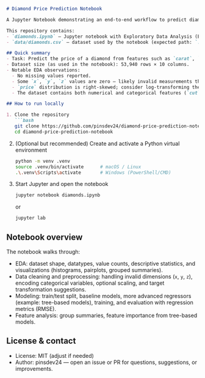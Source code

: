```markdown
# Diamond Price Prediction Notebook

A Jupyter Notebook demonstrating an end-to-end workflow to predict diamond prices using the classic "diamonds" dataset.

This repository contains:
- `diamonds.ipynb` — Jupyter notebook with Exploratory Data Analysis (EDA), preprocessing, feature engineering, model training and evaluation.
- `data/diamonds.csv` — dataset used by the notebook (expected path: `./data/diamonds.csv`).

## Quick summary
- Task: Predict the price of a diamond from features such as `carat`, `cut`, `color`, `clarity`, `depth`, `table`, and dimensions (`x`, `y`, `z`).
- Dataset size (as used in the notebook): 53,940 rows × 10 columns.
- Notable EDA observations:
  - No missing values reported.
  - Some `x`, `y`, `z` values are zero — likely invalid measurements that should be handled in preprocessing.
  - `price` distribution is right-skewed; consider log-transforming the target for modeling.
  - The dataset contains both numerical and categorical features (`cut`, `color`, `clarity`).

## How to run locally

1. Clone the repository
   ```bash
   git clone https://github.com/pinsdev24/diamond-price-prediction-notebook.git
   cd diamond-price-prediction-notebook
   ```

2. (Optional but recommended) Create and activate a Python virtual environment
   ```bash
   python -m venv .venv
   source .venv/bin/activate      # macOS / Linux
   .\.venv\Scripts\activate       # Windows (PowerShell/CMD)
   ```
3. Start Jupyter and open the notebook
   ```bash
   jupyter notebook diamonds.ipynb
   ```
   or
   ```bash
   jupyter lab
   ```

## Notebook overview

The notebook walks through:
- EDA: dataset shape, datatypes, value counts, descriptive statistics, and visualizations (histograms, pairplots, grouped summaries).
- Data cleaning and preprocessing: handling invalid dimensions (`x`, `y`, `z`), encoding categorical variables, optional scaling, and target transformation suggestions.
- Modeling: train/test split, baseline models, more advanced regressors (example: tree-based models), training, and evaluation with regression metrics (RMSE).
- Feature analysis: group summaries, feature importance from tree-based models.

## License & contact
- License: MIT (adjust if needed)
- Author: pinsdev24 — open an issue or PR for questions, suggestions, or improvements.
```
